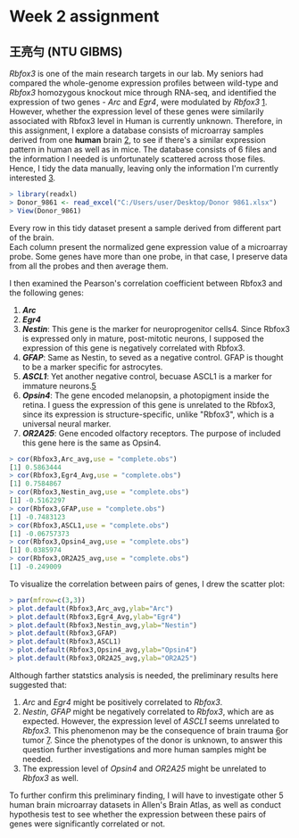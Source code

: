 
# Week 2 assignment

## 王亮勻 (NTU GIBMS)

*Rbfox3* is one of the main research targets in our lab. My seniors had compared the whole-genome expression profiles between wild-type and *Rbfox3* homozygous knockout mice through RNA-seq, and identified the expression of two genes - *Arc* and *Egr4*, were modulated by *Rbfox3* [1](https://www.nature.com/articles/srep17383).<Br />
However, whether the expression level of these genes were similarily associated with Rbfox3 level in Human is currently unknown.
Therefore, in this assignment, I explore a database consists of microarray samples derived from one **human** brain [2](http://human.brain-map.org/api/v2/well_known_file_download/178238387), to see if there's a similar expression pattern in human as well as in mice. The database consists of 6 files and the information I needed is unfortunately scattered across those files. Hence, I tidy the data manually, leaving only the information I'm currently interested [3](https://www.dropbox.com/s/9r5m26gnu66jmu1/Donor%209861.xlsx?dl=0).


```R
> library(readxl)
> Donor_9861 <- read_excel("C:/Users/user/Desktop/Donor 9861.xlsx")
> View(Donor_9861)
```

Every row in this tidy dataset present a sample derived from different part of the brain.<Br />
Each column present the normalized gene expression value of a microarray probe. Some genes have more than one probe, in that case, I preserve data from all the probes and then average them.

I then examined the Pearson's correlation coefficient between Rbfox3 and the following genes:<Br />

1. ***Arc***<Br />
2. ***Egr4***<Br />
3. ***Nestin***: This gene is the marker for neuroprogenitor cells4. Since Rbfox3 is expressed only in mature, post-mitotic neurons, I supposed the expression of this gene is negatively correlated with Rbfox3.<Br />
4. ***GFAP***: Same as Nestin, to seved as a negative control. GFAP is thought to be a marker specific for astrocytes.<Br />
5. ***ASCL1***: Yet another negative control, becuase ASCL1 is a marker for immature neurons.[5](http://dev.biologists.org/content/141/12/2366)<Br />
6. ***Opsin4***: The gene encoded melanopsin, a photopigment inside the retina. I guess the expression of this gene is unrelated to the Rbfox3, since its expression is structure-specific, unlike "Rbfox3", which is a universal neural marker.<Br />
7. ***OR2A25***: Gene encoded olfactory receptors. The purpose of included this gene here is the same as Opsin4.



```R
> cor(Rbfox3,Arc_avg,use = "complete.obs")
[1] 0.5863444
> cor(Rbfox3,Egr4_Avg,use = "complete.obs")
[1] 0.7584867
> cor(Rbfox3,Nestin_avg,use = "complete.obs")
[1] -0.5162297
> cor(Rbfox3,GFAP,use = "complete.obs")
[1] -0.7483123
> cor(Rbfox3,ASCL1,use = "complete.obs")
[1] -0.06757373
> cor(Rbfox3,Opsin4_avg,use = "complete.obs")
[1] 0.0385974
> cor(Rbfox3,OR2A25_avg,use = "complete.obs")
[1] -0.249009
```

To visualize the correlation between pairs of genes, I drew the scatter plot:


```R
> par(mfrow=c(3,3))
> plot.default(Rbfox3,Arc_avg,ylab="Arc") 
> plot.default(Rbfox3,Egr4_Avg,ylab="Egr4")
> plot.default(Rbfox3,Nestin_avg,ylab="Nestin")
> plot.default(Rbfox3,GFAP)
> plot.default(Rbfox3,ASCL1)
> plot.default(Rbfox3,Opsin4_avg,ylab="Opsin4")
> plot.default(Rbfox3,OR2A25_avg,ylab="OR2A25")
```

Although farther statstics analysis is needed, the preliminary results here suggested that:<Br />

1. *Arc* and *Egr4* might be positively correlated to *Rbfox3*.<Br />
2. *Nestin*, *GFAP* might be negatively correlated to *Rbfox3*, which are as expected. However, the expression level of *ASCL1* seems unrelated to *Rbfox3*. This phenomenon may be the consequence of brain trauma [6](https://www.ncbi.nlm.nih.gov/pmc/articles/PMC5617972/)or tumor [7](https://www.sciencedirect.com/science/article/pii/B9780124059436000026). Since the phenotypes of the donor is unknown, to answer this question further investigations and more human samples might be needed.<Br />
3. The expression level of *Opsin4* and *OR2A25* might be unrelated to *Rbfox3* as well.

To further confirm this preliminary finding, I will have to investigate other 5 human brain microarray datasets in Allen's Brain Atlas, as well as conduct hypothesis test to see whether the expression between these pairs of genes were significantly correlated or not.
